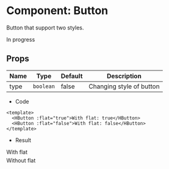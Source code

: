 <script setup>
import HButton from '../vue/HButton.vue';
import HTag from '../vue/HTag.vue';
</script>

# Component: Button

Button that support two styles.

<HTag type="warning" style="width: 150px; margin-top:10px;">In progress</HTag>

## Props

| Name | Type                 | Default | Description              |
|------|----------------------|---------|--------------------------|
| type | <code>boolean</code> | false   | Changing style of button |

- Code

```vue
<template>
  <HButton :flat="true">With flat: true</HButton>
  <HButton :flat="false">With flat: false</HButton>
</template>
```

- Result

<div style="display: flex; flex-direction: column; gap: 5px;">
    <HButton :flat="true">With flat</HButton>
    <HButton :flat="false">Without flat</HButton>
</div>